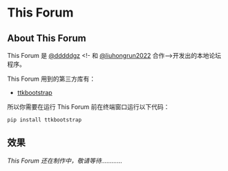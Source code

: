 # This Forum

## About This Forum

This Forum 是 [@dddddgz](https://github.com/dddddgz) <!- 和 [@liuhongrun2022](https://github.com/liuhongrun2022) 合作-->开发出的本地论坛程序。

This Forum 用到的第三方库有：

- [ttkbootstrap](https://ttkbootstrap.readthedocs.io/en/latest/zh)

所以你需要在运行 This Forum 前在终端窗口运行以下代码：

```
pip install ttkbootstrap
```

## 效果

*This Forum 还在制作中，敬请等待…………*
